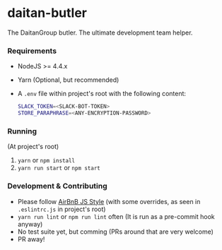# daitan-butler
The DaitanGroup butler. The ultimate development team helper.

### Requirements

* NodeJS >= 4.4.x
* Yarn (Optional, but recommended)
* A ```.env``` file within project's root  with the following content:

    ```sh
    SLACK_TOKEN=<SLACK-BOT-TOKEN>
    STORE_PARAPHRASE=<ANY-ENCRYPTION-PASSWORD>
    ```

### Running

(At project's root)

1. ```yarn``` or ```npm install```
2. ```yarn run start``` or ```npm start```

### Development & Contributing

* Please follow [AirBnB JS Style](https://github.com/airbnb/javascript) (with some overrides, as seen in ```.eslintrc.js``` in project's root)
* ```yarn run lint``` or ```npm run lint``` often (It is run as a pre-commit hook anyway)
* No test suite yet, but comming (PRs around that are very welcome)
* PR away!
